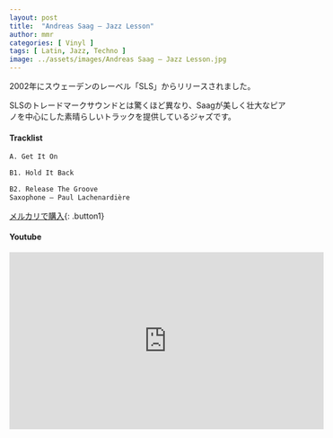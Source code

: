 ```yaml
---
layout: post
title:  "Andreas Saag – Jazz Lesson"
author: mmr
categories: [ Vinyl ]
tags: [ Latin, Jazz, Techno ]
image: ../assets/images/Andreas Saag – Jazz Lesson.jpg
---
```


2002年にスウェーデンのレーベル「SLS」からリリースされました。

SLSのトレードマークサウンドとは驚くほど異なり、Saagが美しく壮大なピアノを中心にした素晴らしいトラックを提供しているジャズです。

#### Tracklist
```md
A. Get It On

B1. Hold It Back

B2. Release The Groove
Saxophone – Paul Lachenardière
```

[メルカリで購入](https://jp.mercari.com/item/m61195637285?afid=6142608987){: .button1}

#### Youtube
<iframe width="560" height="315" src="https://www.youtube.com/embed/nW8bTY66AGk?si=osWlvw3Bq5W_Vzqe" title="YouTube video player" frameborder="0" allow="accelerometer; autoplay; clipboard-write; encrypted-media; gyroscope; picture-in-picture; web-share" referrerpolicy="strict-origin-when-cross-origin" allowfullscreen></iframe>
